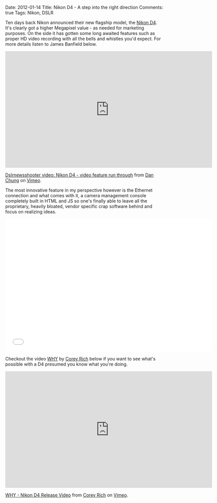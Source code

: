 Date: 2012-01-14
Title: Nikon D4 - A step into the right direction
Comments: true
Tags: Nikon, DSLR

Ten days back Nikon announced their new flagship model, the [Nikon D4](http://en.wikipedia.org/wiki/Nikon_D4). It's clearly got a higher Megapixel value - as needed for marketing purposes. On the side it has gotten some long awaited features such as proper HD video recording with all the bells and whistles you'd expect. For more details listen to James Banfield below.

<iframe src="http://player.vimeo.com/video/34720376?title=0&amp;byline=0&amp;portrait=0&amp;color=59a5d1" width="654" height="368" frameborder="0" webkitAllowFullScreen mozallowfullscreen allowFullScreen></iframe><p><a href="http://vimeo.com/34720376">Dslrnewsshooter video: Nikon D4 - video feature run through</a> from <a href="http://vimeo.com/danchung">Dan Chung</a> on <a href="http://vimeo.com">Vimeo</a>.</p>

The most innovative feature in my perspective however is the Ethernet connection and what comes with it, a camera management console completely built in HTML and JS so one's finally able to leave all the proprietary, heavily bloated, vendor specific crap software behind and focus on realizing ideas.

<iframe id="viddler-be28aab5" src="//www.viddler.com/embed/be28aab5/?f=1&offset=0&autoplay=0&disablebranding=0" width="654" height="419" frameborder="0"></iframe>

Checkout the video [WHY](http://vimeo.com/34666308) by [Corey Rich](http://www.coreyrich.com/) below if you want to see what's possible with a D4 presumed you know what you're doing.

<iframe src="http://player.vimeo.com/video/34666308" width="654" height="368" frameborder="0" webkitAllowFullScreen mozallowfullscreen allowFullScreen></iframe><p><a href="http://vimeo.com/34666308">WHY - Nikon D4 Release Video</a> from <a href="http://vimeo.com/coreyrich">Corey Rich</a> on <a href="http://vimeo.com">Vimeo</a>.</p>
